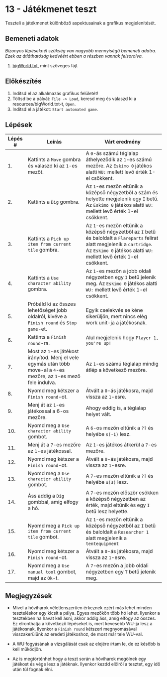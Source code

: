 # 13 - Játékmenet teszt

Teszteli a játékmenet különböző aspektusainak a grafikus megjelenítését.

## Bemeneti adatok
*Bizonyos lépéseknél szükség van nagyobb mennyiségű bemeneti adatra.
Ezek az átláthatóság kedvéért ebben a részben vannak felsorolva.*

1. [bigWorld.txt](resources/bigWorld.txt), mint szöveges fájl.

## Előkészítés

1. Indítsd el az alkalmazás grafikus felületét!
2. Töltsd be a pályát: `File -> Load`, keresd meg és válaszd ki a resources/bigWorld.txt-t, `Open`.
3. Indítsd el a játékot: `Start automated game`.

## Lépések

| Lépés # | Leírás | Várt eredmény |
| ------- | ------ | ------------- |
| 1. | Kattints a `Move` gombra és válaszd ki az `1`-es mezőt. | A `0`-ás számú téglalap áthelyeződik az `1`-es számú mezőre. Az `Eskimo 0` játékos alatti `WU:` mellett levő érték 1-el csökkent. |
| 2. | Kattints a `Dig` gombra. | Az `1`-es mezőn eltűnik a középső négyzetből a szám és helyette megjelenik egy `I` betű. Az `Eskimo 0` játékos alatti `WU:` mellett levő érték 1-el csökkent.|
| 3. | Kattints a `Pick up item from current tile` gombra. | Az `1`-es mezőn eltűnik a középső négyzetből az `I` betű és baloldalt a `Flareparts` felirat alatt megjelenik a `cartridge`. Az `Eskimo 0` játékos alatti `WU:` mellett levő érték 1-el csökkent.|
| 4. | Kattints a `Use character ability` gombra. | Az `1`-es mezőn a jobb oldali négyzetben egy `I` betű jelenik meg. Az `Eskimo 0` játékos alatti `WU:` mellett levő érték 1-el csökkent.|
| 5. | Próbáld ki az összes lehetőséget jobb oldalról, kivéve a `Finish round` és `Stop game`-et. | Egyik cselekvés se kéne sikerüljön, mert nincs elég work unit-ja a játékosnak. |
| 6. | Kattints a `Finish round`-ra. | Alul megjelenik hogy `Player 1, you're up!` |
| 7. | Most az `1`-es játékost irányítod. Menj el vele egymás után több move-al a `4`-es mezőre, az `1`-es mező fele indulva. | Az `1`-es számú téglalap mindig átlép a következő mezőre. |
| 8. | Nyomd meg kétszer a `Finish round`-ot. | Átvált a `0`-ás játékosra, majd vissza az `1`-esre. |
| 9. | Menj át az `1`-es játékossal a 6-os mezőre. | Ahogy eddig is, a téglalap helyet vált. |
| 10. | Nyomd meg a `Use character ability` gombot. | A `6`-os mezőn eltűnik a `??` és helyébe `s(-1)` lesz. |
| 11. | Menj át a `7`-es mezőre az `1`-es játékossal. | Az `1`-es játékos átkerül a `7`-es mezőre. |
| 12. | Nyomd meg kétszer a `Finish round`-ot. | Átvált a `0`-ás játékosra, majd vissza az `1`-esre. |
| 13. | Nyomd meg a `Use character ability` gombot. | A `7`-es mezőn eltűnik a `??` és helyébe `u(3)` lesz. |
| 14. | Áss addig a `Dig` gombbal, amíg elfogy a hó. | A `7`-es mezőn először csökken a középső négyzetben az érték, majd eltűnik és egy `I` betű lesz helyette. |
| 15. | Nyomd meg a `Pick up item from current tile` gombot. | Az `1`-es mezőn eltűnik a középső négyzetből az `I` betű és baloldalt a `Researcher 1` alatt megjelenik a `tentequipment` |
| 16. | Nyomd meg kétszer a `Finish round`-ot. | Átvált a `0`-ás játékosra, majd vissza az `1`-esre. |
| 17. | Nyomd meg a `Use manual tool` gombot, majd az `Ok`-t. | A `7`-es mezőn a jobb oldali négyzetben egy `T` betű jelenik meg. |


## Megjegyzések

* Mivel a hóviharok véletlenszerűen érkeznek ezért más lehet minden teszteléskor egy kicsit a pálya. Egyes mezőkön több hó lehet. Ilyenkor a tesztekben ha havat kell ásni, akkor addig áss, amíg elfogy az összes. Ez elronthatja a következő lépéseket is, mert kevesebb WU-ja lesz a játékosnak, ilyenkor a `Finish round` kétszeri megnyomásával visszakerülünk az eredeti játékoshoz, de most már tele WU-val.

* A WU fogyásának a vizsgálását csak az elejére írtam le, de ez később is kell működjön.

* Az is megtörténhet hogy a teszt során a hóviharok megölnek egy játékost és vége lesz a játéknak. Ilyenkor kezdd elölről a tesztet, egy idő után túl fognak élni.